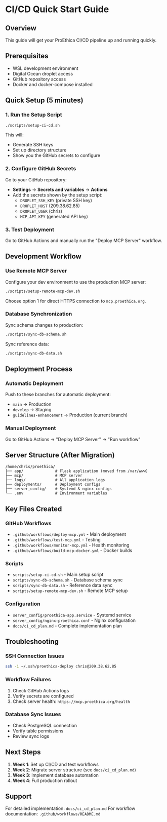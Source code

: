 # CI/CD Quick Start Guide

## Overview
This guide will get your ProEthica CI/CD pipeline up and running quickly.

## Prerequisites
- WSL development environment
- Digital Ocean droplet access
- GitHub repository access
- Docker and docker-compose installed

## Quick Setup (5 minutes)

### 1. Run the Setup Script
```bash
./scripts/setup-ci-cd.sh
```

This will:
- Generate SSH keys
- Set up directory structure
- Show you the GitHub secrets to configure

### 2. Configure GitHub Secrets
Go to your GitHub repository:
- **Settings** → **Secrets and variables** → **Actions**
- Add the secrets shown by the setup script:
  - `DROPLET_SSH_KEY` (private SSH key)
  - `DROPLET_HOST` (209.38.62.85)
  - `DROPLET_USER` (chris)
  - `MCP_API_KEY` (generated API key)

### 3. Test Deployment
Go to GitHub Actions and manually run the "Deploy MCP Server" workflow.

## Development Workflow

### Use Remote MCP Server
Configure your dev environment to use the production MCP server:
```bash
./scripts/setup-remote-mcp-dev.sh
```

Choose option 1 for direct HTTPS connection to `mcp.proethica.org`.

### Database Synchronization
Sync schema changes to production:
```bash
./scripts/sync-db-schema.sh
```

Sync reference data:
```bash
./scripts/sync-db-data.sh
```

## Deployment Process

### Automatic Deployment
Push to these branches for automatic deployment:
- `main` → Production
- `develop` → Staging  
- `guidelines-enhancement` → Production (current branch)

### Manual Deployment
Go to GitHub Actions → "Deploy MCP Server" → "Run workflow"

## Server Structure (After Migration)

```
/home/chris/proethica/
├── app/              # Flask application (moved from /var/www)
├── mcp/              # MCP server
├── logs/             # All application logs
├── deployments/      # Deployment configs
├── server_config/    # Systemd & nginx configs
└── .env              # Environment variables
```

## Key Files Created

### GitHub Workflows
- `.github/workflows/deploy-mcp.yml` - Main deployment
- `.github/workflows/test-mcp.yml` - Testing
- `.github/workflows/monitor-mcp.yml` - Health monitoring
- `.github/workflows/build-mcp-docker.yml` - Docker builds

### Scripts
- `scripts/setup-ci-cd.sh` - Main setup script
- `scripts/sync-db-schema.sh` - Database schema sync
- `scripts/sync-db-data.sh` - Reference data sync
- `scripts/setup-remote-mcp-dev.sh` - Remote MCP setup

### Configuration
- `server_config/proethica-app.service` - Systemd service
- `server_config/nginx-proethica.conf` - Nginx configuration
- `docs/ci_cd_plan.md` - Complete implementation plan

## Troubleshooting

### SSH Connection Issues
```bash
ssh -i ~/.ssh/proethica-deploy chris@209.38.62.85
```

### Workflow Failures
1. Check GitHub Actions logs
2. Verify secrets are configured
3. Check server health: `https://mcp.proethica.org/health`

### Database Sync Issues
- Check PostgreSQL connection
- Verify table permissions
- Review sync logs

## Next Steps

1. **Week 1**: Set up CI/CD and test workflows
2. **Week 2**: Migrate server structure (see `docs/ci_cd_plan.md`)
3. **Week 3**: Implement database automation
4. **Week 4**: Full production rollout

## Support

For detailed implementation: `docs/ci_cd_plan.md`
For workflow documentation: `.github/workflows/README.md`